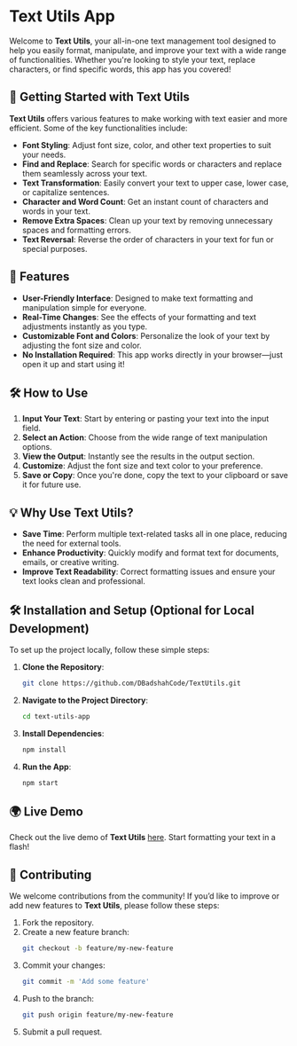 # Text Utils App

Welcome to **Text Utils**, your all-in-one text management tool designed to help you easily format, manipulate, and improve your text with a wide range of functionalities. Whether you're looking to style your text, replace characters, or find specific words, this app has you covered!

## 🚀 Getting Started with Text Utils

**Text Utils** offers various features to make working with text easier and more efficient. Some of the key functionalities include:

- **Font Styling**: Adjust font size, color, and other text properties to suit your needs.
- **Find and Replace**: Search for specific words or characters and replace them seamlessly across your text.
- **Text Transformation**: Easily convert your text to upper case, lower case, or capitalize sentences.
- **Character and Word Count**: Get an instant count of characters and words in your text.
- **Remove Extra Spaces**: Clean up your text by removing unnecessary spaces and formatting errors.
- **Text Reversal**: Reverse the order of characters in your text for fun or special purposes.

## 🌟 Features

- **User-Friendly Interface**: Designed to make text formatting and manipulation simple for everyone.
- **Real-Time Changes**: See the effects of your formatting and text adjustments instantly as you type.
- **Customizable Font and Colors**: Personalize the look of your text by adjusting the font size and color.
- **No Installation Required**: This app works directly in your browser—just open it up and start using it!

## 🛠 How to Use

1. **Input Your Text**: Start by entering or pasting your text into the input field.
2. **Select an Action**: Choose from the wide range of text manipulation options.
3. **View the Output**: Instantly see the results in the output section.
4. **Customize**: Adjust the font size and text color to your preference.
5. **Save or Copy**: Once you're done, copy the text to your clipboard or save it for future use.

## 💡 Why Use Text Utils?

- **Save Time**: Perform multiple text-related tasks all in one place, reducing the need for external tools.
- **Enhance Productivity**: Quickly modify and format text for documents, emails, or creative writing.
- **Improve Text Readability**: Correct formatting issues and ensure your text looks clean and professional.

## 🛠️ Installation and Setup (Optional for Local Development)

To set up the project locally, follow these simple steps:

1. **Clone the Repository**:
   ```bash
   git clone https://github.com/DBadshahCode/TextUtils.git

2. **Navigate to the Project Directory**:
   ```bash
   cd text-utils-app

3. **Install Dependencies**:
   ```bash
   npm install

4. **Run the App**:
   ```bash
   npm start

## 🌍 Live Demo
Check out the live demo of **Text Utils** [here](https://formatyourtext.netlify.app/). Start formatting your text in a flash!

## 🤝 Contributing
We welcome contributions from the community! If you’d like to improve or add new features to **Text Utils**, please follow these steps:

1. Fork the repository.
2. Create a new feature branch:
   ```bash
   git checkout -b feature/my-new-feature

3. Commit your changes:
   ```bash
   git commit -m 'Add some feature'

4. Push to the branch:
   ```bash
   git push origin feature/my-new-feature

5. Submit a pull request.
